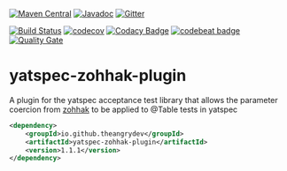 [![Maven Central](https://maven-badges.herokuapp.com/maven-central/io.github.theangrydev/yatspec-zohhak-plugin/badge.svg?style=flat)](https://maven-badges.herokuapp.com/maven-central/io.github.theangrydev/yatspec-zohhak-plugin)
[![Javadoc](http://javadoc-badge.appspot.com/io.github.theangrydev/yatspec-zohhak-plugin.svg?label=javadoc)](http://javadoc-badge.appspot.com/io.github.theangrydev/yatspec-zohhak-plugin)
[![Gitter](https://badges.gitter.im/yatspec-zohhak-plugin/Lobby.svg)](https://gitter.im/yatspec-zohhak-plugin/Lobby?utm_source=badge&utm_medium=badge&utm_campaign=pr-badge)

[![Build Status](https://travis-ci.org/theangrydev/yatspec-zohhak-plugin.svg?branch=master)](https://travis-ci.org/theangrydev/yatspec-zohhak-plugin)
[![codecov](https://codecov.io/gh/theangrydev/yatspec-zohhak-plugin/branch/master/graph/badge.svg)](https://codecov.io/gh/theangrydev/yatspec-zohhak-plugin)
[![Codacy Badge](https://api.codacy.com/project/badge/Grade/68843998a241479a9a9c1b99408f1830)](https://www.codacy.com/app/liam-williams/yatspec-zohhak-plugin?utm_source=github.com&amp;utm_medium=referral&amp;utm_content=theangrydev/yatspec-zohhak-plugin&amp;utm_campaign=Badge_Grade)
[![codebeat badge](https://codebeat.co/badges/d1198635-03b2-4e38-ab3a-ae4d94923859)](https://codebeat.co/projects/github-com-theangrydev-yatspec-zohhak-plugin)
[![Quality Gate](https://sonarqube.com/api/badges/gate?key=io.github.theangrydev:yatspec-zohhak-plugin)](https://sonarqube.com/dashboard/index/io.github.theangrydev:yatspec-zohhak-plugin)

# yatspec-zohhak-plugin
A plugin for the yatspec acceptance test library that allows the parameter coercion from [zohhak](https://github.com/piotrturski/zohhak) to be applied to @Table tests in yatspec

```xml
<dependency>
    <groupId>io.github.theangrydev</groupId>
    <artifactId>yatspec-zohhak-plugin</artifactId>
    <version>1.1.1</version>
</dependency>
```
